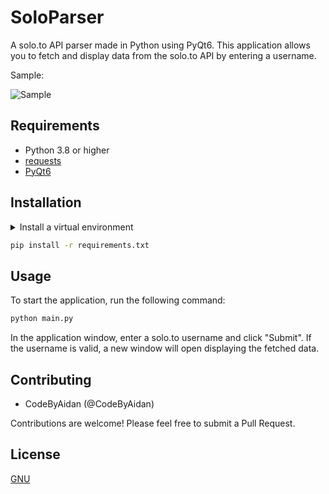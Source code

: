 # SoloParser

A solo.to API parser made in Python using PyQt6. This application allows you to fetch and display data from the solo.to API by entering a username.

Sample:

![Sample](https://user-images.githubusercontent.com/68476516/134805013-3f3b3b7b-3b7b-4b7b-8b7b-3b7b3b7b3b7b.png)

## Requirements

- Python 3.8 or higher
- [requests](https://pypi.org/project/requests/)
- [PyQt6](https://pypi.org/project/PyQt6/)

## Installation

<details><summary>Install a virtual environment</summary>

```bash
python -m venv .venv
source .venv/bin/activate # Linux
.venv\Scripts\activate # Windows
```

</details>

```bash
pip install -r requirements.txt
```

## Usage

To start the application, run the following command:

```bash
python main.py
```

In the application window, enter a solo.to username and click "Submit". If the username is valid, a new window will open displaying the fetched data.

## Contributing
- CodeByAidan (@CodeByAidan)

Contributions are welcome! Please feel free to submit a Pull Request.

## License

[GNU](LICENSE)
